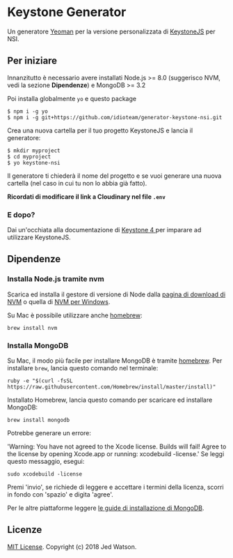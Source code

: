 # Keystone Generator

Un generatore [Yeoman](http://yeoman.io) per la versione personalizzata di [KeystoneJS](https://keystonejs.com) per NSI.

## Per iniziare

Innanzitutto è necessario avere installati Node.js >= 8.0 (suggerisco NVM, vedi la sezione **Dipendenze**) e MongoDB >= 3.2

Poi installa globalmente `yo` e questo package
````
$ npm i -g yo
$ npm i -g git+https://github.com/idioteam/generator-keystone-nsi.git
````

Crea una nuova cartella per il tuo progetto KeystoneJS e lancia il generatore:

````
$ mkdir myproject
$ cd myproject
$ yo keystone-nsi
````

Il generatore ti chiederà il nome del progetto e se vuoi generare una nuova cartella (nel caso in cui tu non lo abbia già fatto).

**Ricordati di modificare il link a Cloudinary nel file `.env`**


### E dopo?

Dai un'occhiata alla documentazione di [Keystone 4 ](https://keystonejs.com/getting-started/) per imparare ad utilizzare KeystoneJS.



## Dipendenze

### Installa Node.js tramite nvm

Scarica ed installa il gestore di versione di Node dalla [pagina di download di NVM](https://github.com/nvm-sh/nvm#installation-and-update) o quella di [NVM per Windows](https://github.com/coreybutler/nvm-windows).

Su Mac è possibile utilizzare anche [homebrew](https://brew.sh):
```
brew install nvm
```

### Installa MongoDB

Su Mac, il modo più facile per installare MongoDB è tramite [homebrew](https://brew.sh). Per installare `brew`, lancia questo comando nel terminale:

````
ruby -e "$(curl -fsSL https://raw.githubusercontent.com/Homebrew/install/master/install)"
````

Installato Homebrew, lancia questo comando per scaricare ed installare MongoDB:

````
brew install mongodb
````

Potrebbe generare un errore:

'Warning: You have not agreed to the Xcode license.  Builds will fail! Agree to the license by opening Xcode.app or running: xcodebuild -license.'  Se leggi questo messaggio, esegui:

````
sudo xcodebuild -license
````

Premi 'invio', se richiede di leggere e accettare i termini della licenza, scorri in fondo con 'spazio' e digita 'agree'.

Per le altre piattaforme leggere [le guide di installazione di MongoDB](https://docs.mongodb.com/manual/installation/).


## Licenze

[MIT License](https://en.wikipedia.org/wiki/MIT_License). Copyright (c) 2018 Jed Watson.
